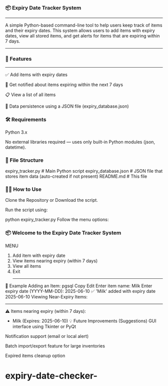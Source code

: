   ### 📦 Expiry Date Tracker System
 ___
 
 A simple Python-based command-line tool to help users keep track of items and their expiry dates. This system allows users to add items with expiry dates, view all stored items, and get alerts for items that are expiring within 7 days.
___
### 🚀 Features
___
✅ Add items with expiry dates

🔔 Get notified about items expiring within the next 7 days

📋 View a list of all items

💾 Data persistence using a JSON file (expiry_database.json)
   
### 🛠️ Requirements
Python 3.x

No external libraries required — uses only built-in Python modules (json, datetime).

### 📁 File Structure

expiry_tracker.py          # Main Python script
expiry_database.json       # JSON file that stores item data (auto-created if not present)
README.md                  # This file

### 🧑‍💻 How to Use
Clone the Repository or Download the script.

Run the script using:


python expiry_tracker.py
Follow the menu options:


### 📦 Welcome to the Expiry Date Tracker System
MENU
1. Add item with expiry date
2. View items nearing expiry (within 7 days)
3. View all items
4. Exit
   ____
🧾 Example
Adding an Item:
pgsql
Copy
Edit
Enter item name: Milk
Enter expiry date (YYYY-MM-DD): 2025-06-10
✅ 'Milk' added with expiry date 2025-06-10
Viewing Near-Expiry Items:
 ___
⚠ Items nearing expiry (within 7 days):
- Milk (Expires: 2025-06-10)
💡 Future Improvements (Suggestions)
GUI interface using Tkinter or PyQt

Notification support (email or local alert)

Batch import/export feature for large inventories

Expired items cleanup option


# expiry-date-checker-
